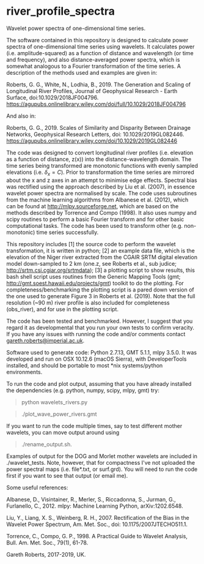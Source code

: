 # river_profile_spectra
Wavelet power spectra of one-dimensional time series. 

The software contained in this repository is designed to calculate power spectra of one-dimensional time series using wavelets. It calculates power (i.e. amplitude-squared) as a function of distance and wavelength (or time and frequency), and also distance-averaged power spectra, which is somewhat analogous to a Fourier transformation of the time series. A description of the methods used and examples are given in: 

Roberts, G. G., White, N., Lodhia, B., 2019. The Generation and Scaling of Longitudinal River Profiles, Journal of Geophysical Research - Earth Surface, doi:10.1029/2018JF004796. 
https://agupubs.onlinelibrary.wiley.com/doi/full/10.1029/2018JF004796

And also in:

Roberts, G. G., 2019. Scales of Similarity and Disparity Between Drainage Networks, Geophysical Research Letters, doi: 10.1029/2019GL082446. 
https://agupubs.onlinelibrary.wiley.com/doi/10.1029/2019GL082446

The code was designed to convert longitudinal river profiles (i.e. elevation as a function of distance, z(x)) into the distance-wavelength domain. The time series being transformed are monotonic functions with evenly sampled elevations (i.e. $\delta_x = C$). Prior to transformation the time series are mirrored about the x and z axes in an attempt to minimise edge effects. Spectral bias was rectified using the approach described by Liu et al. (2007), in essence wavelet power spectra are normalised by scale. The code uses subroutines from the machine learning algorithms from Albanese et al. (2012), which can be found at http://mlpy.sourceforge.net, which are based on the methods described by Torrence and Compo (1998). It also uses numpy and scipy routines to perform a basic Fourier transform and for other basic computational tasks. The code has been used to transform other (e.g. non-monotonic) time series successfully.

This repository includes [1] the source code to perform the wavelet transformation, it is written in python; [2] an example data file, which is the elevation of the Niger river extracted from the CGAIR SRTM digital elevation model down-sampled to 2 km (one.z, see Roberts et al., sub judice; http://srtm.csi.cgiar.org/srtmdata); [3] a plotting script to show results, this bash shell script uses routines from the Generic Mapping Tools (gmt; http://gmt.soest.hawaii.edu/projects/gmt) toolkit to do the plotting. For completeness/benchmarking the plotting script is a pared down version of the one used to generate Figure 3 in Roberts et al. (2019). Note that the full resolution (~90 m) river profile is also included for completeness (obs_river), and for use in the plotting script. 

The code has been tested and benchmarked. However, I suggest that you regard it as developmental that you run your own tests to confirm veracity. If you have any issues with running the code and/or comments contact gareth.roberts@imperial.ac.uk.

Software used to generate code: Python 2.7.13, GMT 5.1.1, mlpy 3.5.0. It was developed and run on OSX 10.12.6 (macOS Sierra), with DeveloperTools installed, and should be portable to most *nix systems/python environments. 

To run the code and plot output, assuming that you have already installed the dependencies (e.g. python, numpy, scipy, mlpy, gmt) try:

> python wavelets_rivers.py

> ./plot_wave_power_rivers.gmt

If you want to run the code multiple times, say to test different mother wavelets, you can move output around using 

> ./rename_output.sh.

Examples of output for the DOG and Morlet mother wavelets are included in ./wavelet_tests. Note, however, that for compactness I've not uploaded the power spectral maps (i.e. file*.txt, or surf.grd). You will need to run the code first if you want to see that output (or email me). 

Some useful references:

Albanese, D., Visintainer, R., Merler, S., Riccadonna, S., Jurman, G., Furlanello, C., 2012. mlpy: Machine Learning Python,  arXiv:1202.6548.

Liu, Y., Liang, X. S., Weinberg, R. H., 2007. Rectification of the Bias in the Wavelet Power Spectrum, Am. Met. Soc., doi: 10.1175/2007JTECHO511.1.

Torrence, C., Compo, G. P., 1998. A Practical Guide to Wavelet Analysis, Bull. Am. Met. Soc., 79(1), 61-78.

Gareth Roberts, 2017-2019, UK. 


